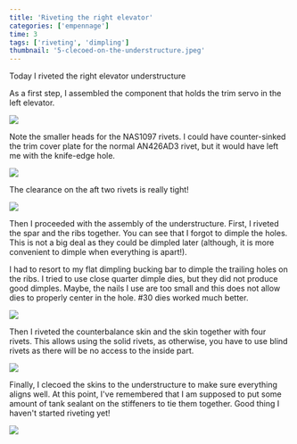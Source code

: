 ```yaml
---
title: 'Riveting the right elevator'
categories: ['empennage']
time: 3
tags: ['riveting', 'dimpling']
thumbnail: '5-clecoed-on-the-understructure.jpeg'
---
```


Today I riveted the right elevator understructure

<!-- more -->

As a first step, I assembled the component that holds the trim servo in the left elevator.

![](0-trim-servo.jpeg)

Note the smaller heads for the NAS1097 rivets. I could have counter-sinked the trim cover plate for the normal AN426AD3 rivet, but it would have left me with the knife-edge hole. 

![](1-trim-servo-underside.jpeg)

The clearance on the aft two rivets is really tight!

![](2-trim-servo-clearance.jpeg)

Then I proceeded with the assembly of the understructure. First, I riveted the spar and the ribs together. You can see that I forgot to dimple the holes. This is not a big deal as they could be dimpled later (although, it is more convenient to dimple when everything is apart!).

I had to resort to my flat dimpling bucking bar to dimple the trailing holes on the ribs. I tried to use close quarter dimple dies, but they did not produce good dimples. Maybe, the nails I use are too small and this does not allow dies to properly center in the hole. #30 dies worked much better.

![](3-assembled-the-understructure.jpeg)

Then I riveted the counterbalance skin and the skin together with four rivets. This allows using the solid rivets, as otherwise, you have to use blind rivets as there will be no access to the inside part.

![](4-riveted-the-two-skins-together.jpeg)

Finally, I clecoed the skins to the understructure to make sure everything aligns well. At this point, I've remembered that I am supposed to put some amount of tank sealant on the stiffeners to tie them together. Good thing I haven't started riveting yet!

![](5-clecoed-on-the-understructure.jpeg)